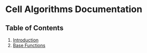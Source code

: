 # Cell Algorithms Documentation

## Table of Contents
1. [Introduction](#Intro)
2. [Base Functions](#Base)
